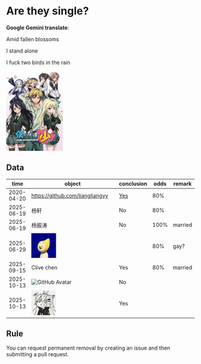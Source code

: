 # Are they single?

**Google Gemini translate**:

  Amid fallen blossoms

  I stand alone

  I fuck two birds in the rain

<img src="我的朋友很少.webp" width="30%">

## Data

time | object | conclusion | odds |remark
---|---|---|---|---
2020-04-20 | https://github.com/liangliangyy | [Yes](https://github.com/p-program/Does-He-Have-A-Girlfriend/blob/master/github.com/liangliangyy/README.MD)| 80%|
2025-06-19|杨轩|No|80%|
2025-06-19|杨振涛|No|100%|married|
2025-06-29|<img src="1/banana.jpg" style="width:30%;" alt="banana">||80%|gay?|
2025-09-15|Clive chen|Yes|80%|married|
2025-10-13|![GitHub Avatar](https://avatars.githubusercontent.com/u/2173670?v=4)|No||
2025-10-13|<img src="1/912736e5e4f5d1df92d0f46621d06a62.jpg" style="width:30%;" alt="王泊">|Yes|

## Rule

You can request permanent removal by creating an issue and then submitting a pull request.
